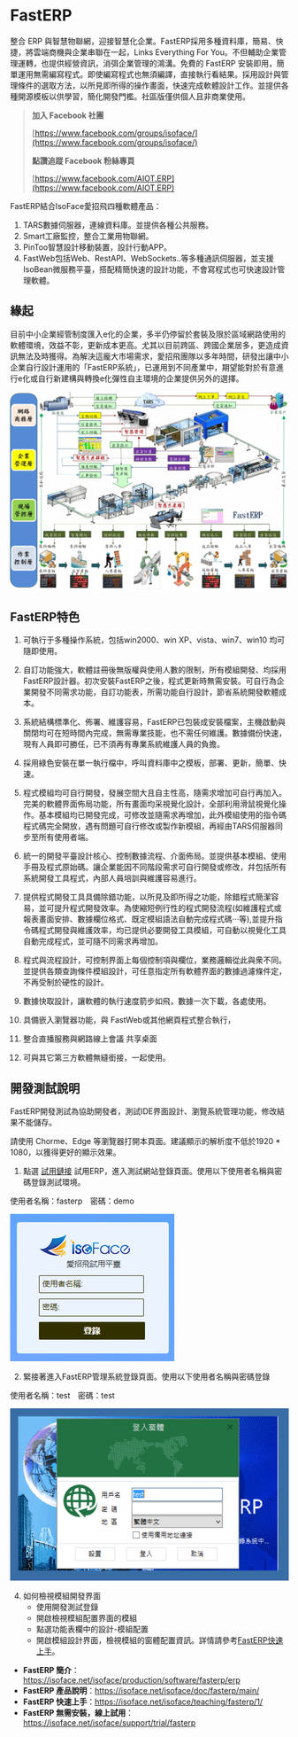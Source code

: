 # FastERP
整合 ERP 與智慧物聯網，迎接智慧化企業。FastERP採用多種資料庫，簡易、快捷，將雲端商機與企業串聯在一起，Links Everything For You。不但輔助企業管理運轉，也提供經營資訊，消弭企業管理的鴻溝。免費的 FastERP 安裝即用，簡單運用無需編寫程式。即使編寫程式也無須編譯，直接執行看結果。採用設計與管理條件的選取方法，以所見即所得的操作畫面，快速完成軟體設計工作。並提供各種開源模板以供學習，簡化開發門檻。社區版僅供個人且非商業使用。

> **加入 Facebook 社團**
>
> [https://www.facebook.com/groups/isoface/](https://www.facebook.com/groups/isoface/)
> 
> **點讚追蹤 Facebook 粉絲專頁**
> 
> [https://www.facebook.com/AIOT.ERP](https://www.facebook.com/AIOT.ERP)

FastERP結合IsoFace愛招飛四種軟體產品：

1. TARS數據伺服器，連線資料庫。並提供各種公共服務。
2. Smart工廠監控，整合工業用物聯網。
3. PinToo智慧設計移動裝置，設計行動APP。
4. FastWeb包括Web、RestAPI、WebSockets..等多種通訊伺服器，並支援IsoBean微服務平臺，搭配精簡快速的設計功能，不會寫程式也可快速設計管理軟體。

## 緣起

目前中小企業經管制度匯入e化的企業，多半仍停留於套裝及限於區域網路使用的軟體環境，效益不彰，更新成本更高。尤其以目前跨區、跨國企業居多，更造成資訊無法及時獲得。為解決這龐大市場需求，愛招飛團隊以多年時間，研發出讓中小企業自行設計運用的「FastERP系統」，已運用到不同產業中，期望能對於有意進行e化或自行新建構與轉換e化彈性自主環境的企業提供另外的選擇。

![](images/fa05.jpg)

## FastERP特色

1. 可執行于多種操作系統，包括win2000、win XP、vista、win7、win10 均可隨即使用。

2. 自訂功能強大，軟體註冊後無版權與使用人數的限制，所有模組開發、均採用FastERP設計器。初次安裝FastERP之後，程式更新時無需安裝。可自行為企業開發不同需求功能，自訂功能表，所需功能自行設計，節省系統開發軟體成本。
 
3. 系統結構標準化、佈署、維護容易，FastERP已包裝成安裝檔案，主機啟動與關閉均可在短時間內完成，無需專業技能，也不需任何維護。數據備份快速，現有人員即可勝任，已不須再有專業系統維護人員的負擔。

4. 採用綠色安裝在單一執行檔中，呼叫資料庫中之模板，部署、更新，簡單、快速。

5. 程式模組均可自行開發，發展空間大且自主性高，隨需求增加可自行再加入。完美的軟體界面佈局功能，所有畫面均采視覺化設計，全部利用滑鼠視覺化操作。基本模組均已開發完成，可修改並隨需求再增加，此外模組使用的指令碼程式碼完全開放，遇有問題可自行修改或製作新模組，再經由TARS伺服器同步至所有使用者端。

6. 統一的開發平臺設計核心、控制數據流程、介面佈局。並提供基本模組、使用手冊及程式原始碼。讓企業能因不同階段需求可自行開發或修改，幷包括所有系統開發工具程式，內部人員培訓與維護容易進行。

7. 提供程式開發工具具備除錯功能，以所見及即所得之功能，除錯程式簡潔容易，並可提升程式開發效率。為使縮短例行性的程式開發流程(如維護程式或報表畫面安排、數據欄位格式、既定模組語法自動完成程式碼‧‧‧等),並提升指令碼程式開發與維護效率，均已提供必要開發工具模組，可自動以視覺化工具自動完成程式，並可隨不同需求再增加。

8. 程式與流程設計，可控制界面上每個控制項與欄位，業務邏輯從此與衆不同。並提供各類查詢條件模組設計，可任意指定所有軟體界面的數據過濾條件定，不再受制於硬性的設計。

9. 數據快取設計，讓軟體的執行速度箭步如飛，數據一次下載，各處使用。

10. 具備嵌入瀏覽器功能，與 FastWeb或其他網頁程式整合執行，

11. 整合直播服務與網路線上會議 共享桌面

12. 可與其它第三方軟體無縫銜接，一起使用。

## 開發測試說明

FastERP開發測試為協助開發者，測試IDE界面設計、瀏覽系統管理功能，修改結果不能儲存。

請使用 Chorme、Edge 等瀏覽器打開本頁面。建議顯示的解析度不低於1920 * 1080，以獲得更好的顯示效果。

1. 點選 [試用鏈接](https://www.diylogi.com) 試用ERP，進入測試網站登錄頁面。使用以下使用者名稱與密碼登錄測試環境。

使用者名稱：fasterp　密碼：demo 

![](images/20221008160853.png)

2. 緊接著進入FastERP管理系統登錄頁面。使用以下使用者名稱與密碼登錄

使用者名稱：test　密碼：test

![](images/20221008161055.png)
 
4. 如何檢視模組開發界面
    * 使用開發測試登錄
    * 開啟檢視模組配置界面的模組
    * 點選功能表欄中的設計-模組配置
    * 開啟模組設計界面，檢視模組的窗體配置資訊。詳情請參考[FastERP快速上手](https://isoface.net/isoface/doc/fasterp/quick-start/)。


* **FastERP 簡介**：https://isoface.net/isoface/production/software/fasterp/erp
* **FastERP 產品說明**：https://isoface.net/isoface/doc/fasterp/main/
* **FastERP 快速上手**：https://isoface.net/isoface/teaching/fasterp/1/
* **FastERP 無需安裝，線上試用**：https://isoface.net/isoface/support/trial/fasterp
